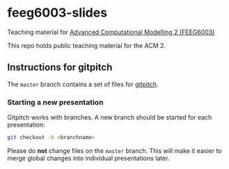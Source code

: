 # feeg6003-slides
Teaching material for [Advanced Computational Modelling 2 (FEEG6003)](http://www.soton.ac.uk/~feeg6003)

This repo holds public teaching material for the ACM 2.

## Instructions for gitpitch

The ```master``` branch contains a set of files for [gitpitch](http://www.gitpitch.com).

### Starting a new presentation

Gitpitch works with branches. A new branch should be started for each presentation:

```bash
git checkout -b <branchname>
```

Please do **not** change files on the ```master``` branch. This will make it easier to merge global changes into individual presentations later.
